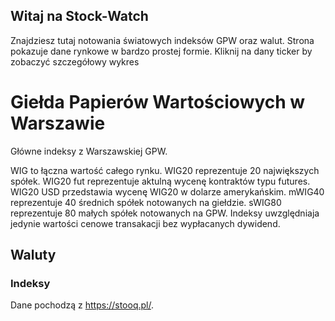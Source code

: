 ## Witaj na Stock-Watch

Znajdziesz tutaj notowania światowych indeksów GPW oraz walut. 
Strona pokazuje dane rynkowe w bardzo prostej formie.
Kliknij na dany ticker by zobaczyć szczegółowy wykres

# Giełda Papierów Wartościowych w Warszawie

Główne indeksy z Warszawskiej GPW. 

<script type="text/javascript" src="https://static.stooq.com/pp/gc.js"></script>

WIG to łączna wartość całego rynku. WIG20 reprezentuje 20 największych spółek. WIG20 fut reprezentuje aktulną wycenę kontraktów typu futures.
WIG20 USD przedstawia wycenę WIG20 w dolarze amerykańskim.
mWIG40 reprezentuje 40 średnich spółek notowanych na giełdzie.
sWIG80 reprezentuje 80 małych spółek notowanych na GPW.
Indeksy uwzględniaja jedynie wartości cenowe transakacji bez wypłacanych dywidend.

## Waluty

<script type="text/javascript" src="https://static.stooq.com/pp/c.js"></script>

### Indeksy
<script type="text/javascript" src="https://static.stooq.com/pp/wc.js"></script>


Dane pochodzą z https://stooq.pl/. 
